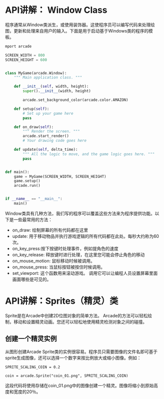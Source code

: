 # API讲解： Window Class

程序通常从Window类派生，或使用装饰器。这使程序员可以编写代码来处理绘图，更新和处理来自用户的输入。下面是用于启动基于Windows类的程序的模板。

```python
mport arcade

SCREEN_WIDTH = 800
SCREEN_HEIGHT = 600


class MyGame(arcade.Window):
    """ Main application class. """

    def __init__(self, width, height):
        super().__init__(width, height)

        arcade.set_background_color(arcade.color.AMAZON)

    def setup(self):
        # Set up your game here
        pass

    def on_draw(self):
        """ Render the screen. """
        arcade.start_render()
        # Your drawing code goes here

    def update(self, delta_time):
        """ All the logic to move, and the game logic goes here. """
        pass


def main():
    game = MyGame(SCREEN_WIDTH, SCREEN_HEIGHT)
    game.setup()
    arcade.run()


if __name__ == "__main__":
    main()
```
Window类具有几种方法，我们写的程序可以覆盖这些方法来为程序提供功能。以下是一些最常用的方法：

- on_draw: 绘制屏幕的所有代码都在这里
- update: 用于移动物品并执行游戏逻辑的所有代码都在此处。每秒大约称为60次。
- on_key_press:按下按键时处理事件，例如提角色的速度
- on_key_release: 释放键时进行处理，在这里您可能会停止角色的移动
- on_mouse_motion: 鼠标移动时候被调用。
- on_mouse_press: 当鼠标按钮被按住时候调用。
- set_viewport: 这个函数用来滚动游戏。 调用它可以让编程人员设置屏幕里面画面哪些是可见的。

# API讲解：Sprites（精灵）类
Sprite是在Arcade中创建2D位图对象的简单方法。 Arcade的方法可以轻松绘制，移动和设置精灵动画。您还可以轻松地使用精灵检测对象之间的碰撞。
## 创建一个精灵实例

从图形创建Arcade Sprite类的实例很容易。程序员只需要图像的文件名即可基于sprite生成图像，还可以选择一个数字来按比例放大或缩小图像。例如：

```
SPRITE_SCALING_COIN = 0.2

coin = arcade.Sprite("coin_01.png", SPRITE_SCALING_COIN)
```

这段代码将使用存储在coin_01.png中的图像创建一个精灵。图像将缩小到原始高度和宽度的20％。